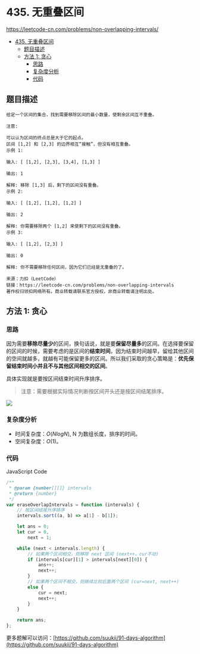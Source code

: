 # 435. 无重叠区间

https://leetcode-cn.com/problems/non-overlapping-intervals/

- [435. 无重叠区间](#435-无重叠区间)
  - [题目描述](#题目描述)
  - [方法 1: 贪心](#方法-1-贪心)
    - [思路](#思路)
    - [复杂度分析](#复杂度分析)
    - [代码](#代码)

## 题目描述

```
给定一个区间的集合，找到需要移除区间的最小数量，使剩余区间互不重叠。

注意:

可以认为区间的终点总是大于它的起点。
区间 [1,2] 和 [2,3] 的边界相互“接触”，但没有相互重叠。
示例 1:

输入: [ [1,2], [2,3], [3,4], [1,3] ]

输出: 1

解释: 移除 [1,3] 后，剩下的区间没有重叠。
示例 2:

输入: [ [1,2], [1,2], [1,2] ]

输出: 2

解释: 你需要移除两个 [1,2] 来使剩下的区间没有重叠。
示例 3:

输入: [ [1,2], [2,3] ]

输出: 0

解释: 你不需要移除任何区间，因为它们已经是无重叠的了。

来源：力扣（LeetCode）
链接：https://leetcode-cn.com/problems/non-overlapping-intervals
著作权归领扣网络所有。商业转载请联系官方授权，非商业转载请注明出处。
```

## 方法 1: 贪心

### 思路

因为需要**移除尽量少**的区间，换句话说，就是要**保留尽量多**的区间。在选择要保留的区间的时候，需要考虑的是区间的**结束时间**，因为结束时间越早，留给其他区间的空间就越多，就越有可能保留更多的区间。所以我们采取的贪心策略是：**优先保留结束时间小并且不与其他区间相交的区间**。

具体实现就是要按区间结束时间升序排序。

> 注意：需要根据实际情况判断按区间开头还是按区间结尾排序。

<!-- > 对于合并问题，可以考虑按区间开头排序。
> 对于覆盖问题，可以考虑按区间结尾排序。 -->

![](https://cdn.jsdelivr.net/gh/suukii/91-days-algorithm/assets/435_0.png)

### 复杂度分析

-   时间复杂度：$O(NlogN)$, N 为数组长度，排序的时间。
-   空间复杂度：$O(1)$。

### 代码

JavaScript Code

```js
/**
 * @param {number[][]} intervals
 * @return {number}
 */
var eraseOverlapIntervals = function (intervals) {
    // 按区间结尾升序排序
    intervals.sort((a, b) => a[1] - b[1]);

    let ans = 0;
    let cur = 0,
        next = 1;

    while (next < intervals.length) {
        // 如果两个区间相交，则移除 next 区间 (next++，cur不动)
        if (intervals[cur][1] > intervals[next][0]) {
            ans++;
            next++;
        }
        // 如果两个区间不相交，则继续比较后面两个区间 (cur=next, next++)
        else {
            cur = next;
            next++;
        }
    }

    return ans;
};
```

更多题解可以访问：[https://github.com/suukii/91-days-algorithm](https://github.com/suukii/91-days-algorithm)
